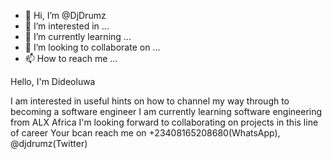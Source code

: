 - 👋 Hi, I’m @DjDrumz
- 👀 I’m interested in ...
- 🌱 I’m currently learning ...
- 💞️ I’m looking to collaborate on ...
- 📫 How to reach me ...

<!---
DjDrumz/DjDrumz is a ✨ special ✨ repository because its `README.md` (this file) appears on your GitHub profile.
You can click the Preview link to take a look at your changes.
--->Hello, I'm Dideoluwa
I am interested in useful hints on how to channel my way through to becoming a software engineer
I am currently learning software engineering from ALX Africa
I'm looking forward to collaborating on projects in this line of career
Your bcan reach me on +23408165208680(WhatsApp), @djdrumz(Twitter)

